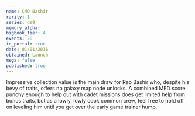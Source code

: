 ```yaml
---
name: CMO Bashir
rarity: 1
series: ds9
memory_alpha:
bigbook_tier: 4
events: 28
in_portal: true
date: 01/01/2016
obtained: Launch
mega: false
published: true
---
```


Impressive collection value is the main draw for Rao Bashir who, despite his bevy of traits, offers no galaxy map node unlocks. A combined MED score punchy enough to help out with cadet missions does get limited help from bonus traits, but as a lowly, lowly cook common crew, feel free to hold off on leveling him until you get over the early game trainer hump.
